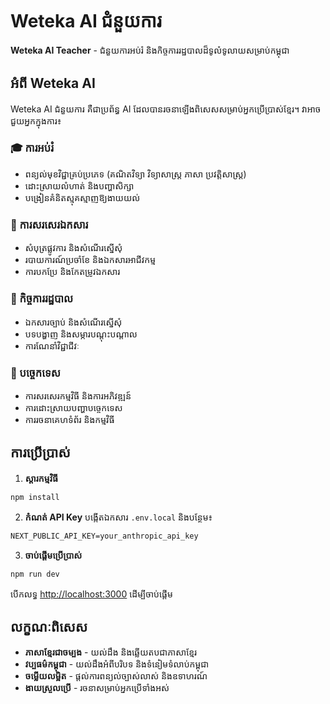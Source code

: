 # Weteka AI ជំនួយការ

**Weteka AI Teacher** - ជំនួយការអប់រំ និងកិច្ចការរដ្ឋបាលដ៏ទូលំទូលាយសម្រាប់កម្ពុជា

## អំពី Weteka AI

Weteka AI ជំនួយការ គឺជាប្រព័ន្ធ AI ដែលបានរចនាឡើងពិសេសសម្រាប់អ្នកប្រើប្រាស់ខ្មែរ។ វាអាចជួយអ្នកក្នុងការ៖

### 🎓 ការអប់រំ
- ពន្យល់មុខវិជ្ជាគ្រប់ប្រភេទ (គណិតវិទ្យា វិទ្យាសាស្រ្ត ភាសា ប្រវត្តិសាស្រ្ត)
- ដោះស្រាយលំហាត់ និងបញ្ហាសិក្សា
- បង្រៀនគំនិតស្មុគស្មាញឱ្យងាយយល់

### 📝 ការសរសេរឯកសារ
- សំបុត្រផ្លូវការ និងសំណើរស្នើសុំ
- របាយការណ៍ប្រចាំខែ និងឯកសារអាជីវកម្ម
- ការបកប្រែ និងកែតម្រូវឯកសារ

### 💼 កិច្ចការរដ្ឋបាល
- ឯកសារច្បាប់ និងសំណើរស្នើសុំ
- បទបង្ហាញ និងសម្ភារបណ្តុះបណ្តាល
- ការណែនាំវិជ្ជាជីវៈ

### 🔧 បច្ចេកទេស
- ការសរសេរកម្មវិធី និងការអភិវឌ្ឍន៍
- ការដោះស្រាយបញ្ហាបច្ចេកទេស
- ការរចនាគេហទំព័រ និងកម្មវិធី

## ការប្រើប្រាស់

1. **ស្តារកម្មវិធី**
```bash
npm install
```

2. **កំណត់ API Key**
បង្កើតឯកសារ `.env.local` និងបន្ថែម៖
```
NEXT_PUBLIC_API_KEY=your_anthropic_api_key
```

3. **ចាប់ផ្តើមប្រើប្រាស់**
```bash
npm run dev
```

បើកលទ្ធ [http://localhost:3000](http://localhost:3000) ដើម្បីចាប់ផ្តើម

## លក្ខណៈពិសេស

- **ភាសាខ្មែរជាចម្បង** - យល់ដឹង និងឆ្លើយតបជាភាសាខ្មែរ
- **វប្បធម៌កម្ពុជា** - យល់ដឹងអំពីបរិបទ និងទំនៀមទំលាប់កម្ពុជា
- **ចម្លើយលម្អិត** - ផ្តល់ការពន្យល់ច្បាស់លាស់ និងឧទាហរណ៍
- **ងាយស្រួលប្រើ** - រចនាសម្រាប់អ្នកប្រើទាំងអស់